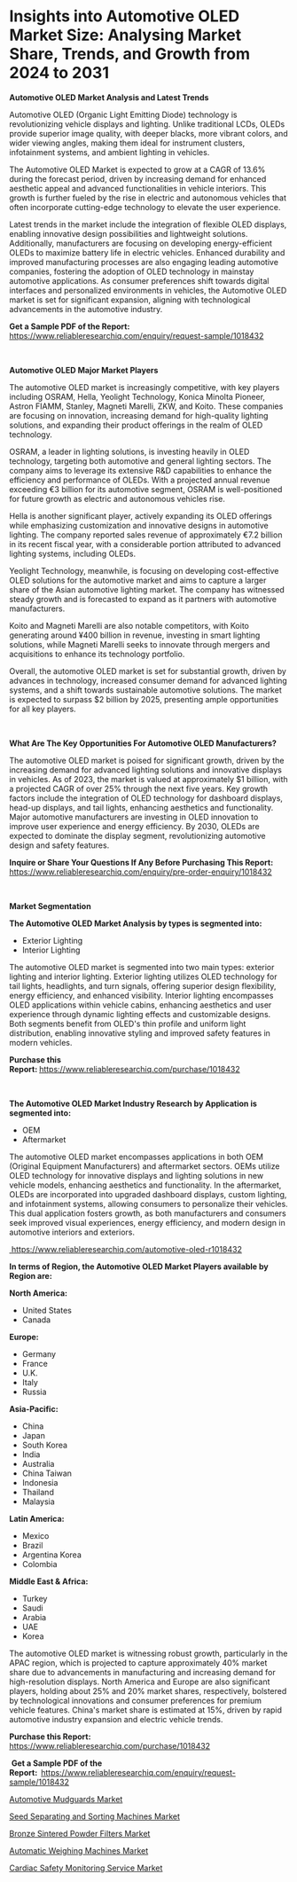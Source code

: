 <p><h1>Insights into Automotive OLED Market Size: Analysing Market Share, Trends, and Growth from 2024 to 2031</h1></p><p><strong>Automotive OLED Market Analysis and Latest Trends</strong></p>
<p><p>Automotive OLED (Organic Light Emitting Diode) technology is revolutionizing vehicle displays and lighting. Unlike traditional LCDs, OLEDs provide superior image quality, with deeper blacks, more vibrant colors, and wider viewing angles, making them ideal for instrument clusters, infotainment systems, and ambient lighting in vehicles.</p><p>The Automotive OLED Market is expected to grow at a CAGR of 13.6% during the forecast period, driven by increasing demand for enhanced aesthetic appeal and advanced functionalities in vehicle interiors. This growth is further fueled by the rise in electric and autonomous vehicles that often incorporate cutting-edge technology to elevate the user experience.</p><p>Latest trends in the market include the integration of flexible OLED displays, enabling innovative design possibilities and lightweight solutions. Additionally, manufacturers are focusing on developing energy-efficient OLEDs to maximize battery life in electric vehicles. Enhanced durability and improved manufacturing processes are also engaging leading automotive companies, fostering the adoption of OLED technology in mainstay automotive applications. As consumer preferences shift towards digital interfaces and personalized environments in vehicles, the Automotive OLED market is set for significant expansion, aligning with technological advancements in the automotive industry.</p></p>
<p><strong>Get a Sample PDF of the Report:&nbsp;</strong> <a href="https://www.reliableresearchiq.com/enquiry/request-sample/1018432?utm_campaign=103&utm_medium=2&utm_source=Github&utm_content=ia&utm_term=02112024&utm_id=automotive-oled">https://www.reliableresearchiq.com/enquiry/request-sample/1018432</a></p>
<p>&nbsp;</p>
<p><strong>Automotive OLED Major Market Players</strong></p>
<p><p>The automotive OLED market is increasingly competitive, with key players including OSRAM, Hella, Yeolight Technology, Konica Minolta Pioneer, Astron FIAMM, Stanley, Magneti Marelli, ZKW, and Koito. These companies are focusing on innovation, increasing demand for high-quality lighting solutions, and expanding their product offerings in the realm of OLED technology.</p><p>OSRAM, a leader in lighting solutions, is investing heavily in OLED technology, targeting both automotive and general lighting sectors. The company aims to leverage its extensive R&D capabilities to enhance the efficiency and performance of OLEDs. With a projected annual revenue exceeding €3 billion for its automotive segment, OSRAM is well-positioned for future growth as electric and autonomous vehicles rise.</p><p>Hella is another significant player, actively expanding its OLED offerings while emphasizing customization and innovative designs in automotive lighting. The company reported sales revenue of approximately €7.2 billion in its recent fiscal year, with a considerable portion attributed to advanced lighting systems, including OLEDs.</p><p>Yeolight Technology, meanwhile, is focusing on developing cost-effective OLED solutions for the automotive market and aims to capture a larger share of the Asian automotive lighting market. The company has witnessed steady growth and is forecasted to expand as it partners with automotive manufacturers.</p><p>Koito and Magneti Marelli are also notable competitors, with Koito generating around ¥400 billion in revenue, investing in smart lighting solutions, while Magneti Marelli seeks to innovate through mergers and acquisitions to enhance its technology portfolio.</p><p>Overall, the automotive OLED market is set for substantial growth, driven by advances in technology, increased consumer demand for advanced lighting systems, and a shift towards sustainable automotive solutions. The market is expected to surpass $2 billion by 2025, presenting ample opportunities for all key players.</p></p>
<p>&nbsp;</p>
<p><strong>What Are The Key Opportunities For Automotive OLED Manufacturers?</strong></p>
<p><p>The automotive OLED market is poised for significant growth, driven by the increasing demand for advanced lighting solutions and innovative displays in vehicles. As of 2023, the market is valued at approximately $1 billion, with a projected CAGR of over 25% through the next five years. Key growth factors include the integration of OLED technology for dashboard displays, head-up displays, and tail lights, enhancing aesthetics and functionality. Major automotive manufacturers are investing in OLED innovation to improve user experience and energy efficiency. By 2030, OLEDs are expected to dominate the display segment, revolutionizing automotive design and safety features.</p></p>
<p><strong>Inquire or Share Your Questions If Any Before Purchasing This Report:</strong> <a href="https://www.reliableresearchiq.com/enquiry/pre-order-enquiry/1018432?utm_campaign=103&utm_medium=2&utm_source=Github&utm_content=ia&utm_term=02112024&utm_id=automotive-oled">https://www.reliableresearchiq.com/enquiry/pre-order-enquiry/1018432</a></p>
<p>&nbsp;</p>
<p><strong>Market Segmentation</strong></p>
<p><strong>The Automotive OLED Market Analysis by types is segmented into:</strong></p>
<p><ul><li>Exterior Lighting</li><li>Interior Lighting</li></ul></p>
<p><p>The automotive OLED market is segmented into two main types: exterior lighting and interior lighting. Exterior lighting utilizes OLED technology for tail lights, headlights, and turn signals, offering superior design flexibility, energy efficiency, and enhanced visibility. Interior lighting encompasses OLED applications within vehicle cabins, enhancing aesthetics and user experience through dynamic lighting effects and customizable designs. Both segments benefit from OLED's thin profile and uniform light distribution, enabling innovative styling and improved safety features in modern vehicles.</p></p>
<p><strong>Purchase this Report:&nbsp;</strong><a href="https://www.reliableresearchiq.com/purchase/1018432?utm_campaign=103&utm_medium=2&utm_source=Github&utm_content=ia&utm_term=02112024&utm_id=automotive-oled">https://www.reliableresearchiq.com/purchase/1018432</a></p>
<p>&nbsp;</p>
<p><strong>The Automotive OLED Market Industry Research by Application is segmented into:</strong></p>
<p><ul><li>OEM</li><li>Aftermarket</li></ul></p>
<p><p>The automotive OLED market encompasses applications in both OEM (Original Equipment Manufacturers) and aftermarket sectors. OEMs utilize OLED technology for innovative displays and lighting solutions in new vehicle models, enhancing aesthetics and functionality. In the aftermarket, OLEDs are incorporated into upgraded dashboard displays, custom lighting, and infotainment systems, allowing consumers to personalize their vehicles. This dual application fosters growth, as both manufacturers and consumers seek improved visual experiences, energy efficiency, and modern design in automotive interiors and exteriors.</p></p>
<p><a href="https://www.reliableresearchiq.com/automotive-oled-r1018432?utm_campaign=103&utm_medium=2&utm_source=Github&utm_content=ia&utm_term=02112024&utm_id=automotive-oled">&nbsp;https://www.reliableresearchiq.com/automotive-oled-r1018432</a></p>
<p><strong>In terms of Region, the Automotive OLED Market Players available by Region are:</strong></p>
<p>
    <p> <strong> North America: </strong>
        <ul>
            <li>United States</li>
            <li>Canada</li>
        </ul>
        </p> 
    <p> <strong> Europe: </strong>
        <ul>
            <li>Germany</li>
            <li>France</li>
            <li>U.K.</li>
            <li>Italy</li>
            <li>Russia</li>
        </ul>
        </p> 
    <p> <strong> Asia-Pacific: </strong>
        <ul>
            <li>China</li>
            <li>Japan</li>
            <li>South Korea</li>
            <li>India</li>
            <li>Australia</li>
            <li>China Taiwan</li>
            <li>Indonesia</li>
            <li>Thailand</li>
            <li>Malaysia</li>
        </ul>
        </p> 
    <p> <strong> Latin America: </strong>
        <ul>
            <li>Mexico</li>
            <li>Brazil</li>
            <li>Argentina Korea</li>
            <li>Colombia</li>
        </ul>
        </p> 
    <p> <strong> Middle East & Africa: </strong>
        <ul>
            <li>Turkey</li>
            <li>Saudi</li>
            <li>Arabia</li>
            <li>UAE</li>
            <li>Korea</li>
        </ul>
    </p>
    </p>
<p><p>The automotive OLED market is witnessing robust growth, particularly in the APAC region, which is projected to capture approximately 40% market share due to advancements in manufacturing and increasing demand for high-resolution displays. North America and Europe are also significant players, holding about 25% and 20% market shares, respectively, bolstered by technological innovations and consumer preferences for premium vehicle features. China's market share is estimated at 15%, driven by rapid automotive industry expansion and electric vehicle trends.</p></p>
<p><strong>Purchase this Report: </strong><a href="https://www.reliableresearchiq.com/purchase/1018432?utm_campaign=103&utm_medium=2&utm_source=Github&utm_content=ia&utm_term=02112024&utm_id=automotive-oled">https://www.reliableresearchiq.com/purchase/1018432</a></p>
<p>&nbsp;<strong>Get a Sample PDF of the Report:&nbsp;&nbsp;</strong><a href="https://www.reliableresearchiq.com/enquiry/request-sample/1018432?utm_campaign=103&utm_medium=2&utm_source=Github&utm_content=ia&utm_term=02112024&utm_id=automotive-oled">https://www.reliableresearchiq.com/enquiry/request-sample/1018432</a></p>
<p><strong></strong></p>
<p><p><a href="https://github.com/hentonwytandusyl0/Market-Research-Report-List-1/blob/main/automotive-mudguards-market.md?utm_campaign=103&utm_medium=2&utm_source=Github&utm_content=ia&utm_term=02112024&utm_id=automotive-oled">Automotive Mudguards Market</a></p><p><a href="https://www.linkedin.com/pulse/market-insights-global-seed-separating-sorting-machines-forecast-1skde?utm_campaign=103&utm_medium=2&utm_source=Github&utm_content=ia&utm_term=02112024&utm_id=automotive-oled">Seed Separating and Sorting Machines Market</a></p><p><a href="https://issuu.com/reportprime-2/docs/bronze-sintered-powder-filters-mark_c49a380a1acfec?utm_campaign=103&utm_medium=2&utm_source=Github&utm_content=ia&utm_term=02112024&utm_id=automotive-oled">Bronze Sintered Powder Filters Market</a></p><p><a href="https://issuu.com/reportprime-2/docs/automatic-weighing-machines-market-_49b633f790e8c7?utm_campaign=103&utm_medium=2&utm_source=Github&utm_content=ia&utm_term=02112024&utm_id=automotive-oled">Automatic Weighing Machines Market</a></p><p><a href="https://www.linkedin.com/pulse/driving-forces-global-cardiac-safety-monitoring-service-qlxwf?utm_campaign=103&utm_medium=2&utm_source=Github&utm_content=ia&utm_term=02112024&utm_id=automotive-oled">Cardiac Safety Monitoring Service Market</a></p></p>